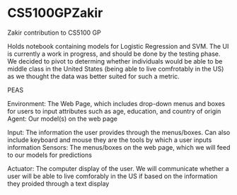 # CS5100GPZakir
Zakir contribution to CS5100 GP

Holds notebook containing models for Logistic Regression and SVM. The UI is currently a work in progress, and should be done by the testing phase. We decided to pivot to determing whether individuals would be able to be middle class in the United States (being able to live comfrotably in the US) as we thought the data was better suited for such a metric. 

PEAS

Environment: The Web Page, which includes drop-down menus and boxes for users to input attributes such as age, education, and country of origin
Agent: Our model(s) on the web page

Input: The information the user provides through the menus/boxes. Can also include keyboard and mouse they are the tools by which a user inputs information
Sensors: The menus/boxes on the web page, which we will feed to our models for predictions

Actuator: The computer display of the user. We will communicate whether a user will be able to live comforably in the US if based on the information they proided through a text display
